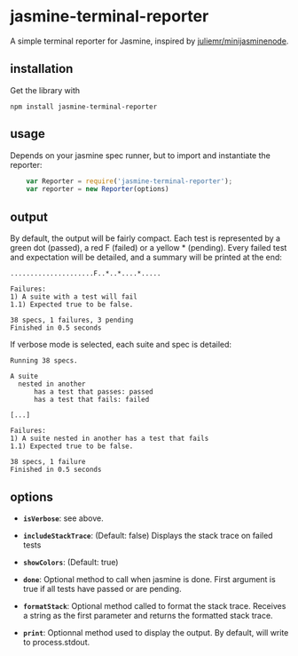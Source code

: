 jasmine-terminal-reporter
=========================

A simple terminal reporter for Jasmine, inspired by [juliemr/minijasminenode](https://github.com/juliemr/minijasminenode).

installation
------------

Get the library with

    npm install jasmine-terminal-reporter

usage
-----

Depends on your jasmine spec runner, but to import and instantiate the reporter:

```javascript
    var Reporter = require('jasmine-terminal-reporter');
    var reporter = new Reporter(options)
```

output
------

By default, the output will be fairly compact. Each test is represented by a green dot (passed), a red F (failed) or a yellow * (pending). Every failed test and expectation will be detailed, and a summary will be printed at the end:

```
.....................F..*..*....*.....

Failures:
1) A suite with a test will fail
1.1) Expected true to be false.

38 specs, 1 failures, 3 pending
Finished in 0.5 seconds
```

If verbose mode is selected, each suite and spec is detailed:
```
Running 38 specs.

A suite
  nested in another
      has a test that passes: passed
      has a test that fails: failed

[...]

Failures:
1) A suite nested in another has a test that fails
1.1) Expected true to be false.

38 specs, 1 failure
Finished in 0.5 seconds
```

options
-------
* **`isVerbose`**: see above.

* **`includeStackTrace`**: (Default: false) Displays the stack trace on failed tests

* **`showColors`**: (Default: true) 

* **`done`**: Optional method to call when jasmine is done. First argument is true if all tests have passed
 or are pending.

* **`formatStack`**: Optional method called to format the stack trace. Receives a string as the first parameter and returns the formatted stack trace.

* **`print`**: Optionnal method used to display the output. By default, will write to process.stdout.